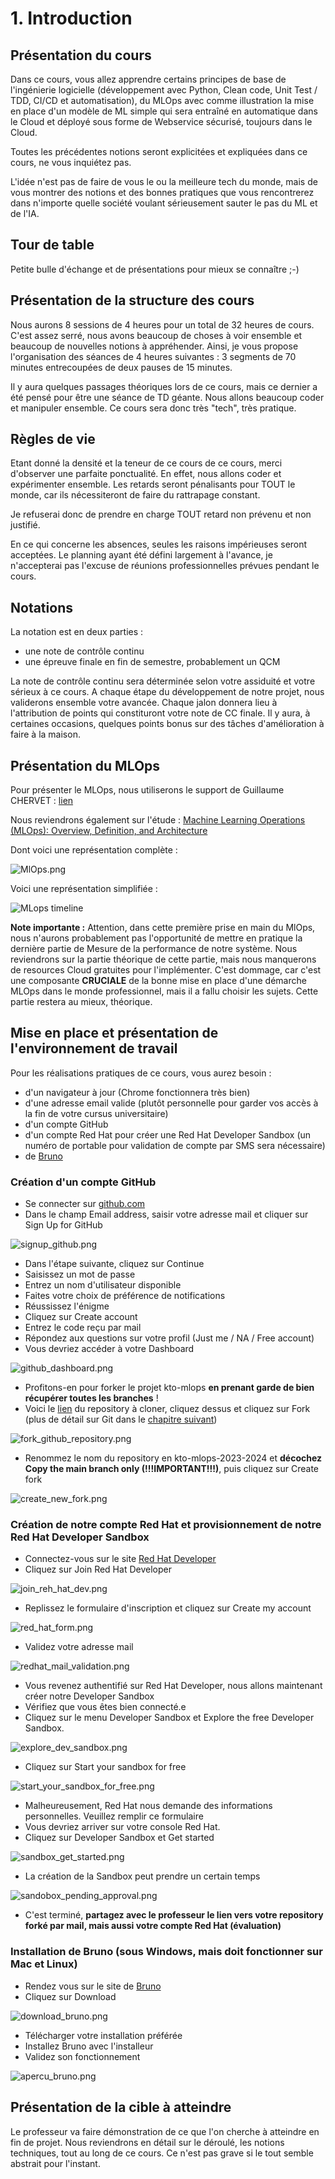 # 1. Introduction

## Présentation du cours

Dans ce cours, vous allez apprendre certains principes de base de l'ingénierie logicielle (développement avec Python, 
Clean code, Unit Test / TDD, CI/CD et automatisation), du MLOps avec comme illustration la mise en place d'un modèle de 
ML simple qui sera entraîné en automatique dans le Cloud et déployé sous forme de Webservice sécurisé, toujours dans le 
Cloud. 

Toutes les précédentes notions seront explicitées et expliquées dans ce cours, ne vous inquiétez pas.

L'idée n'est pas de faire de vous le ou la meilleure tech du monde, mais de vous montrer des notions et des bonnes pratiques 
que vous rencontrerez dans n'importe quelle société voulant sérieusement sauter le pas du ML et de l'IA. 

## Tour de table

Petite bulle d'échange et de présentations pour mieux se connaître ;-)

## Présentation de la structure des cours 

Nous aurons 8 sessions de 4 heures pour un total de 32 heures de cours. C'est assez serré, nous avons beaucoup
de choses à voir ensemble et beaucoup de nouvelles notions à appréhender. Ainsi, je vous propose l'organisation des 
séances de 4 heures suivantes : 3 segments de 70 minutes entrecoupées de deux pauses de 15 minutes.</p>

Il y aura quelques passages théoriques lors de ce cours, mais ce dernier a été pensé pour être une séance de TD géante.
Nous allons beaucoup coder et manipuler ensemble. Ce cours sera donc très "tech", très pratique.

## Règles de vie

Etant donné la densité et la teneur de ce cours de ce cours, merci d'observer une parfaite ponctualité. En effet, nous
allons coder et expérimenter ensemble. Les retards seront pénalisants pour TOUT le monde, car ils nécessiteront de faire du
rattrapage constant.</p>

Je refuserai donc de prendre en charge TOUT retard non prévenu et non justifié.</p>

En ce qui concerne les absences, seules les raisons impérieuses seront acceptées. Le planning ayant été défini largement
à l'avance, je n'accepterai pas l'excuse de réunions professionnelles prévues pendant le cours.

## Notations

La notation est en deux parties : 
- une note de contrôle continu
- une épreuve finale en fin de semestre, probablement un QCM

La note de contrôle continu sera déterminée selon votre assiduité et votre sérieux à ce cours. A chaque étape du développement
de notre projet, nous validerons ensemble votre avancée. Chaque jalon donnera lieu à l'attribution de points qui constituront 
votre note de CC finale. Il y aura, à certaines occasions, quelques points bonus sur des tâches d'amélioration à faire
à la maison.

## Présentation du MLOps

Pour présenter le MLOps, nous utiliserons le support de Guillaume CHERVET : [lien](https://github.com/guillaume-chervet/Les-Minutes-MLOps/blob/main/Le%20MLOps%20est%20une%20aventure%20humaine.pptx)

Nous reviendrons également sur l'étude : [Machine Learning Operations (MLOps): Overview, Definition, and Architecture](https://ieeexplore.ieee.org/document/10081336)

Dont voici une représentation complète : 

![MlOps.png](./00_materials/01_intro/MlOps.png)

Voici une représentation simplifiée : 

![MLops timeline](./00_materials/MLOps_Timeline.png)

**Note importante :** 
Attention, dans cette première prise en main du MlOps, nous n'aurons probablement pas l'opportunité de mettre en pratique
la dernière partie de Mesure de la performance de notre système. Nous reviendrons sur la partie théorique de cette partie,
mais nous manquerons de resources Cloud gratuites pour l'implémenter. C'est dommage, car c'est une composante **CRUCIALE**
de la bonne mise en place d'une démarche MLOps dans le monde professionnel, mais il a fallu choisir les sujets. 
Cette partie restera au mieux, théorique.

## Mise en place et présentation de l'environnement de travail

Pour les réalisations pratiques de ce cours, vous aurez besoin :
- d'un navigateur à jour (Chrome fonctionnera très bien)
- d'une adresse email valide (plutôt personnelle pour garder vos accès à la fin de votre cursus universitaire)
- d'un compte GitHub
- d'un compte Red Hat pour créer une Red Hat Developer Sandbox (un numéro de portable pour validation de compte par SMS sera nécessaire)
- de [Bruno](https://www.usebruno.com/)

### Création d'un compte GitHub

- Se connecter sur [github.com](http://www.github.com)
- Dans le champ Email address, saisir votre adresse mail et cliquer sur Sign Up for GitHub

![signup_github.png](00_materials/01_intro/signup_github.png)

- Dans l'étape suivante, cliquez sur Continue
- Saisissez un mot de passe
- Entrez un nom d'utilisateur disponible
- Faites votre choix de préférence de notifications
- Réussissez l'énigme
- Cliquez sur Create account
- Entrez le code reçu par mail
- Répondez aux questions sur votre profil (Just me / NA / Free account)
- Vous devriez accéder à votre Dashboard

![github_dashboard.png](00_materials/01_intro/github_dashboard.png)

- Profitons-en pour forker le projet kto-mlops **en prenant garde de bien récupérer toutes les branches** !
- Voici le [lien](https://github.com/guillaume-thomas/kto-mlops) du repository à cloner, cliquez dessus et cliquez sur Fork (plus de détail sur Git dans le [chapitre suivant](02_git.md))

![fork_github_repository.png](00_materials/01_intro/fork_github_repository.png)

- Renommez le nom du repository en kto-mlops-2023-2024 et **décochez Copy the main branch only (!!!IMPORTANT!!!)**, puis cliquez sur Create fork

![create_new_fork.png](00_materials/01_intro/create_new_fork.png)

### Création de notre compte Red Hat et provisionnement de notre Red Hat Developer Sandbox

- Connectez-vous sur le site [Red Hat Developer](https://developers.redhat.com/)
- Cliquez sur Join Red Hat Developer

![join_reh_hat_dev.png](00_materials/01_intro/join_reh_hat_dev.png)

- Replissez le formulaire d'inscription et cliquez sur Create my account

![red_hat_form.png](00_materials/01_intro/red_hat_form.png)

- Validez votre adresse mail

![redhat_mail_validation.png](00_materials/01_intro/redhat_mail_validation.png)

- Vous revenez authentifié sur Red Hat Developer, nous allons maintenant créer notre Developer Sandbox
- Vérifiez que vous êtes bien connecté.e
- Cliquez sur le menu Developer Sandbox et Explore the free Developer Sandbox. 

![explore_dev_sandbox.png](00_materials/01_intro/explore_dev_sandbox.png)

- Cliquez sur Start your sandbox for free

![start_your_sandbox_for_free.png](00_materials/01_intro/start_your_sandbox_for_free.png)

- Malheureusement, Red Hat nous demande des informations personnelles. Veuillez remplir ce formulaire
- Vous devriez arriver sur votre console Red Hat. 
- Cliquez sur Developer Sandbox et Get started 

![sandbox_get_started.png](00_materials/01_intro/sandbox_get_started.png)

- La création de la Sandbox peut prendre un certain temps

![sandobox_pending_approval.png](00_materials/01_intro/sandobox_pending_approval.png)

- C'est terminé, **partagez avec le professeur le lien vers votre repository forké par mail, mais aussi votre compte Red Hat (évaluation)**

### Installation de Bruno (sous Windows, mais doit fonctionner sur Mac et Linux)

- Rendez vous sur le site de [Bruno](https://www.usebruno.com/)
- Cliquez sur Download

![download_bruno.png](00_materials/01_intro/download_bruno.png)

- Télécharger votre installation préférée
- Installez Bruno avec l'installeur
- Validez son fonctionnement

![apercu_bruno.png](00_materials/01_intro/apercu_bruno.png)

## Présentation de la cible à atteindre

Le professeur va faire démonstration de ce que l'on cherche à atteindre en fin de projet. Nous reviendrons en détail sur
le déroulé, les notions techniques, tout au long de ce cours. Ce n'est pas grave si le tout semble abstrait pour l'instant. 